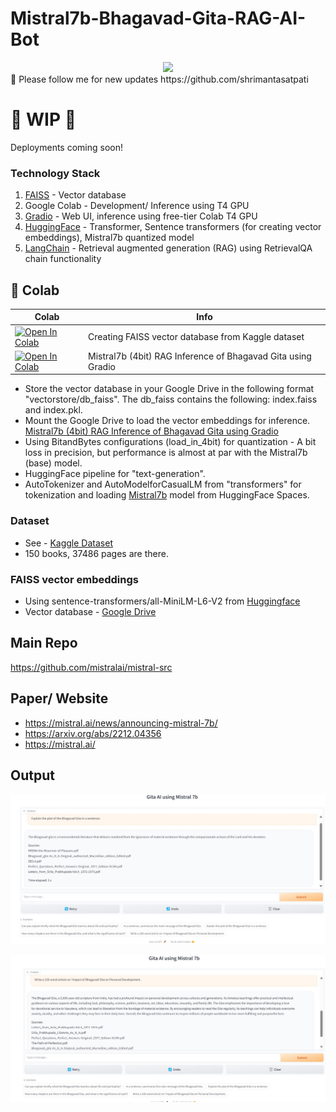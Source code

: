 # Mistral7b-Bhagavad-Gita-RAG-AI-Bot
<div style="text-align:center;">
    <img src="assets/Image3.png" width="400">
</div>
🐣 Please follow me for new updates https://github.com/shrimantasatpati <br />

# 🚦 WIP 🚦
Deployments coming soon!

### Technology Stack
1. [FAISS](https://engineering.fb.com/2017/03/29/data-infrastructure/faiss-a-library-for-efficient-similarity-search/) - Vector database
2. Google Colab - Development/ Inference using T4 GPU
3. [Gradio](https://www.gradio.app/) - Web UI, inference using free-tier Colab T4 GPU
4. [HuggingFace](https://huggingface.co/) - Transformer, Sentence transformers (for creating vector embeddings), Mistral7b quantized model
5. [LangChain](https://www.langchain.com/) - Retrieval augmented generation (RAG) using RetrievalQA chain functionality 


## 🦒 Colab

| Colab | Info
| --- | --- |
[![Open In Colab](https://colab.research.google.com/assets/colab-badge.svg)](https://github.com/shrimantasatpati/Mistral7b-Bhagavad-Gita-RAG-AI-Bot/blob/main/Creating%20FAISS%20vector%20database%20for%20RAG.ipynb) | Creating FAISS vector database from Kaggle dataset
[![Open In Colab](https://colab.research.google.com/assets/colab-badge.svg)](https://github.com/shrimantasatpati/Mistral7b-Bhagavad-Gita-RAG-AI-Bot/blob/main/Mistral7b_Inference_RAG_Bhagavad_Gita.ipynb) | Mistral7b (4bit) RAG Inference of Bhagavad Gita using Gradio


- Store the vector database in your Google Drive in the following format "vectorstore/db_faiss". The db_faiss contains the following: index.faiss and index.pkl.
- Mount the Google Drive to load the vector embeddings for inference. [Mistral7b (4bit) RAG Inference of Bhagavad Gita using Gradio](https://github.com/shrimantasatpati/Mistral7b-Bhagavad-Gita-RAG-AI-Bot/blob/main/Mistral7b_Inference_RAG_Bhagavad_Gita.ipynb)
- Using BitandBytes configurations (load_in_4bit) for quantization - A bit loss in precision, but performance is almost at par with the Mistral7b (base) model.
- HuggingFace pipeline for "text-generation".
- AutoTokenizer and AutoModelforCasualLM from "transformers" for tokenization and loading [Mistral7b](https://huggingface.co/mistralai/Mistral-7B-Instruct-v0.1) model from HuggingFace Spaces.

### Dataset
- See - [Kaggle Dataset](https://www.kaggle.com/datasets/shrimantasatpati/bhagavad-gita-english)
- 150 books, 37486 pages are there.

### FAISS vector embeddings
- Using sentence-transformers/all-MiniLM-L6-V2 from [Huggingface](https://huggingface.co/sentence-transformers/all-MiniLM-L6-v2)
- Vector database - [Google Drive](https://drive.google.com/drive/folders/1SVZEN9426k0MPibo4CjhbBcG1ZRa-Oo1?usp=drive_link)

## Main Repo
https://github.com/mistralai/mistral-src <br />

## Paper/ Website
- https://mistral.ai/news/announcing-mistral-7b/ <br />
- https://arxiv.org/abs/2212.04356 <br />
- https://mistral.ai/

## Output
![Image1](assets/Image1.jpeg)

![Image2](assets/Image2.jpeg)
